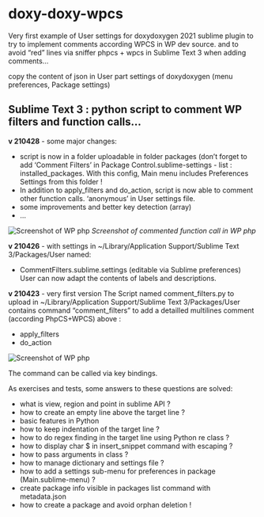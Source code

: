 # doxy-doxy-wpcs
Very first example of User settings for doxydoxygen 2021 sublime plugin to try to implement comments according WPCS in WP dev source.
and to avoid “red” lines via sniffer phpcs + wpcs in Sublime Text 3 when adding comments…

copy the content of json in User part settings of doxydoxygen (menu preferences, Package settings)

## Sublime Text 3 : python script to comment WP filters and function calls…

**v 210428** - some major changes:
- script is now in a folder uploadable in folder packages (don’t forget to add ‘Comment Filters’ in Package Control.sublime-settings - list : installed_packages. With this config, Main menu includes Preferences Settings from this folder !
- In addition to apply_filters and do_action, script is now able to comment other function calls. ‘anonymous’ in User settings file.
- some improvements and better key detection (array)
- …

![Screenshot of WP php](../main/docs/CommentedFunctionCall.png)
*Screenshot of commented function call in WP php*

**v 210426** - with settings in ~/Library/Application Support/Sublime Text 3/Packages/User named:
- CommentFilters.sublime.settings (editable via Sublime preferences)
User can now adapt the contents of labels and descriptions. 

**v 210423** - very first version
The Script named comment_filters.py to upload in
~/Library/Application Support/Sublime Text 3/Packages/User
contains command “comment_filters” to add a detailled multilines comment (according PhpCS+WPCS) above :
- apply_filters
- do_action

![Screenshot of WP php](../main/docs/CommentedApply_Filters.png)

The command can be called via key bindings.

As exercises and tests, some answers to these questions are solved:
- what is view, region and point in sublime API ?
- how to create an empty line above the target line ?
- basic features in Python
- how to keep indentation of the target line ?
- how to do regex finding in the target line using Python re class ?
- how to display char $ in insert_snippet command with escaping ?
- how to pass arguments in class ?
- how to manage dictionary and settings file ?
- how to add a settings sub-menu for preferences in package (Main.sublime-menu) ?
- create package info visible in packages list command with metadata.json
- how to create a package and avoid orphan deletion !